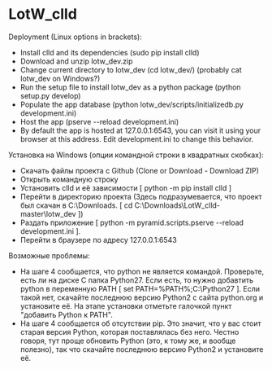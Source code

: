 # LotW_clld
Deployment (Linux options in brackets):
- Install clld and its dependencies (sudo pip install clld)
- Download and unzip lotw_dev.zip
- Change current directory to lotw_dev (cd lotw_dev/) (probably cat lotw_dev on Windows?)
- Run the setup file to install lotw_dev as a python package (python setup.py develop)
- Populate the app database (python lotw_dev/scripts/initializedb.py development.ini)
- Host the app (pserve --reload development.ini)
- By default the app is hosted at 127.0.0.1:6543, you can visit it using your browser at this address. Edit development.ini to change this behavior.

Установка на Windows (опции командной строки в квадратных скобках):
- Скачать файлы проекта с Github (Clone or Download - Download ZIP)
- Открыть командную строку
- Установить clld и её зависимости [ python -m pip install clld ]
- Перейти в директорию проекта (Здесь подразумевается, что проект был скачан в С:\Downloads. [ cd C:\Downloads\LotW_clld-master\lotw_dev ])
- Раздать приложение [ python -m pyramid.scripts.pserve --reload development.ini ].
- Перейти в браузере по адресу 127.0.0.1:6543 

Возможные проблемы:
- На шаге 4 сообщается, что python не является командой. Проверьте, есть ли на диске C папка Python27. Если есть, то нужно добавтить python в переменную PATH [ set PATH=%PATH%;C:\Python27 ]. Если такой нет, скачайте последнюю версию Python2 с сайта python.org и установите её. На этапе установки отметьте галочкой пункт "добавить Python к PATH".
- На шаге 4 сообщается об отсутствии pip. Это значит, что у вас стоит старая версия Python, которая поставлялась без него. Честно говоря, тут проще обновить Python (это, к тому же, и вообще полезно), так что скачайте последнюю версию Python2 и установите её.
